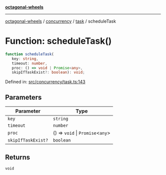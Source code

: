 [**octagonal-wheels**](../../../README.md)

***

[octagonal-wheels](../../../modules.md) / [concurrency](../../README.md) / [task](../README.md) / scheduleTask

# Function: scheduleTask()

```ts
function scheduleTask(
   key: string, 
   timeout: number, 
   proc: () => void | Promise<any>, 
   skipIfTaskExist?: boolean): void;
```

Defined in: [src/concurrency/task.ts:143](https://github.com/vrtmrz/octagonal-wheels/blob/main/src/concurrency/task.ts#L143)

## Parameters

| Parameter | Type |
| ------ | ------ |
| `key` | `string` |
| `timeout` | `number` |
| `proc` | () => `void` \| `Promise`\<`any`\> |
| `skipIfTaskExist?` | `boolean` |

## Returns

`void`

